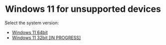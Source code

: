 <h1 align="center">Windows 11 for unsupported devices</h1>
<a>Select the system version:</a>
<ul>
  <li><a href="">Windows 11 64bit</a></li>
  <li><a href="">Windows 11 32bit [IN PROGRESS]</a></li>
</ul>
